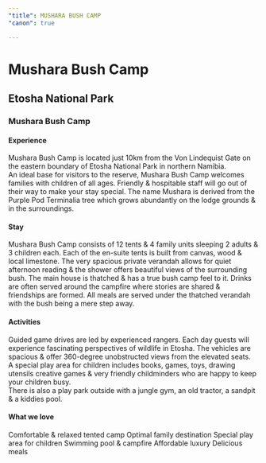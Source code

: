 ```yaml
---
"title": MUSHARA BUSH CAMP
"canon": true

---
```


# Mushara Bush Camp
## Etosha National Park
### Mushara Bush Camp

#### Experience
Mushara Bush Camp is located just 10km from the Von Lindequist Gate on the eastern boundary of Etosha National Park in northern Namibia.  
An ideal base for visitors to the reserve, Mushara Bush Camp welcomes families with children of all ages.  Friendly &amp; hospitable staff will go out of their way to make your stay special.
The name Mushara is derived from the Purple Pod Terminalia tree which grows abundantly on the lodge grounds &amp; in the surroundings.

#### Stay
Mushara Bush Camp consists of 12 tents &amp; 4 family units sleeping 2 adults &amp; 3 children each.
Each of the en-suite tents is built from canvas, wood &amp; local limestone.  The very spacious private verandah allows for quiet afternoon reading &amp; the shower offers beautiful views of the surrounding bush.
The main house is thatched &amp; has a true bush camp feel to it.  Drinks are often served around the campfire where stories are shared &amp; friendships are formed.  All meals are served under the thatched verandah with the bush being a mere step away.

#### Activities
Guided game drives are led by experienced rangers.  Each day guests will experience fascinating perspectives of wildlife in Etosha.  The vehicles are spacious &amp; offer 360-degree unobstructed views from the elevated seats.  
A special play area for children includes books, games, toys, drawing utensils creative games &amp; very friendly childminders who are happy to keep your children busy.  
There is also a play park outside with a jungle gym, an old tractor, a sandpit &amp; a kiddies pool.


#### What we love
Comfortable &amp; relaxed tented camp
Optimal family destination
Special play area for children
Swimming pool &amp; campfire
Affordable luxury
Delicious meals